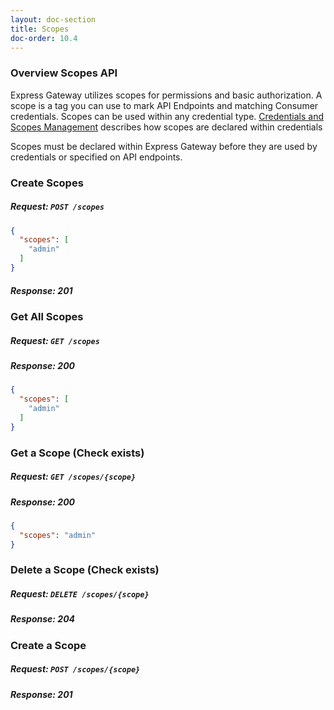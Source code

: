 ```yaml
---
layout: doc-section
title: Scopes
doc-order: 10.4
---
```


### Overview Scopes API
Express Gateway utilizes scopes for permissions and basic authorization.
A scope is a tag you can use to mark API Endpoints and matching Consumer credentials.
Scopes can be used within any credential type. [Credentials and Scopes Management](../../credential-management) describes how scopes are declared within credentials

Scopes must be declared within Express Gateway before they are used by credentials or specified on API endpoints.

### Create Scopes
##### Request: `POST /scopes`
```json
{
  "scopes": [
    "admin"
  ]
}
```
##### Response: 201

### Get All Scopes
##### Request: `GET /scopes`

##### Response: 200
```json
{
  "scopes": [
    "admin"
  ]
}
```

### Get a Scope (Check exists)
##### Request: `GET /scopes/{scope}`

##### Response: 200
```json
{
  "scopes": "admin"
}
```
### Delete a Scope (Check exists)
##### Request: `DELETE /scopes/{scope}`

##### Response: 204

### Create a Scope
##### Request: `POST /scopes/{scope}`
##### Response: 201